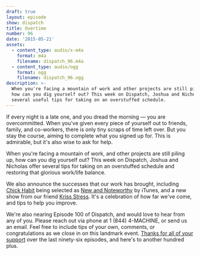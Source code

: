```yaml
---
draft: true
layout: episode
show: dispatch
title: Overtime
number: 96
date: '2015-05-21'
assets:
  - content_type: audio/x-m4a
    format: m4a
    filename: dispatch_96.m4a
  - content_type: audio/ogg
    format: ogg
    filename: dispatch_96.ogg
description: >-
  When you're facing a mountain of work and other projects are still piling up,
  how can you dig yourself out? This week on Dispatch, Joshua and Nicholas offer
  several useful tips for taking on an overstuffed schedule.
---
```

If every night is a late one, and you dread the morning &mdash; you are overcommitted. When you've given every piece of yourself out to friends, family, and co-workers, there is only tiny scraps of time left over. But you stay the course, aiming to complete what you signed up for. This is admirable, but it's also wise to ask for help.

When you're facing a mountain of work, and other projects are still piling up, how can you dig yourself out? This week on Dispatch, Joshua and Nicholas offer several tips for taking on an overstuffed schedule and restoring that glorious work/life balance.

We also announce the successes that our work has brought, including [Chick Habit](http://machine.fm/chickhabit) being selected as [New and Noteworthy](https://itunes.apple.com/us/podcast/chick-habit/id985754880) by iTunes, and a new show from our friend [Kriss Stress](http://machine.fm/genderinbetween). It's a celebration of how far we've come, and tips to help you improve.

We're also nearing Episode 100 of Dispatch, and would love to hear from any of you. Please reach out via phone at 1 (844) 4-MACHINE, or send us an email. Feel free to include tips of your own, comments, or congratulations as we close in on this landmark event. [Thanks for all of your support](http://machine.fm/donate) over the last ninety-six episodes, and here's to another hundred plus.